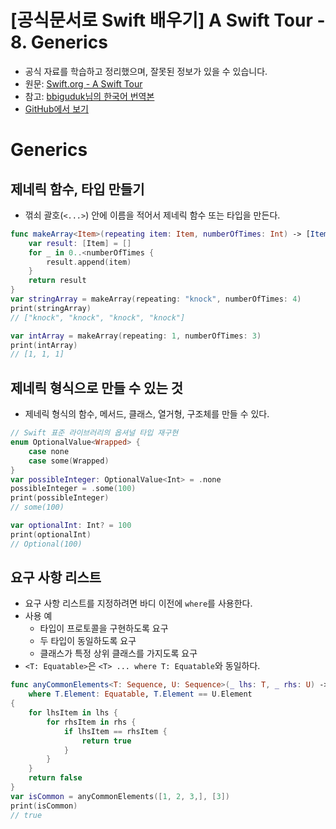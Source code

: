 # [공식문서로 Swift 배우기] A Swift Tour - 8. Generics

- 공식 자료를 학습하고 정리했으며, 잘못된 정보가 있을 수 있습니다.
- 원문: [Swift.org - A Swift Tour](https://docs.swift.org/swift-book/GuidedTour/GuidedTour.html)
- 참고: [bbiguduk님의 한국어 번역본](https://bbiguduk.gitbook.io/swift/welcome-to-swift/swift-a-swift-tour)
- [GitHub에서 보기](https://github.com/KyungminLeeDev/learning-with-apple-official-resources)

# Generics

## 제네릭 함수, 타입 만들기

- 꺾쇠 괄호(`<...>`) 안에 이름을 적어서 제네릭 함수 또는 타입을 만든다.

~~~swift
func makeArray<Item>(repeating item: Item, numberOfTimes: Int) -> [Item] {
    var result: [Item] = []
    for _ in 0..<numberOfTimes {
        result.append(item)
    }
    return result
}
var stringArray = makeArray(repeating: "knock", numberOfTimes: 4)
print(stringArray)
// ["knock", "knock", "knock", "knock"]

var intArray = makeArray(repeating: 1, numberOfTimes: 3)
print(intArray)
// [1, 1, 1]
~~~

## 제네릭 형식으로 만들 수 있는 것

- 제네릭 형식의 함수, 메서드, 클래스, 열거형, 구조체를 만들 수 있다.

~~~swift
// Swift 표준 라이브러리의 옵셔널 타입 재구현
enum OptionalValue<Wrapped> {
    case none
    case some(Wrapped)
}
var possibleInteger: OptionalValue<Int> = .none
possibleInteger = .some(100)
print(possibleInteger)
// some(100)

var optionalInt: Int? = 100
print(optionalInt)
// Optional(100)
~~~

## 요구 사항 리스트

- 요구 사항 리스트를 지정하려면 바디 이전에 `where`를 사용한다.
- 사용 예
    - 타입이 프로토콜을 구현하도록 요구
    - 두 타입이 동일하도록 요구
    - 클래스가 특정 상위 클래스를 가지도록 요구
- `<T: Equatable>`은 `<T> ... where T: Equatable`와 동일하다.

~~~swift
func anyCommonElements<T: Sequence, U: Sequence>(_ lhs: T, _ rhs: U) -> Bool
    where T.Element: Equatable, T.Element == U.Element
{
    for lhsItem in lhs {
        for rhsItem in rhs {
            if lhsItem == rhsItem {
                return true
            }
        }
    }
    return false
}
var isCommon = anyCommonElements([1, 2, 3,], [3])
print(isCommon)
// true
~~~
